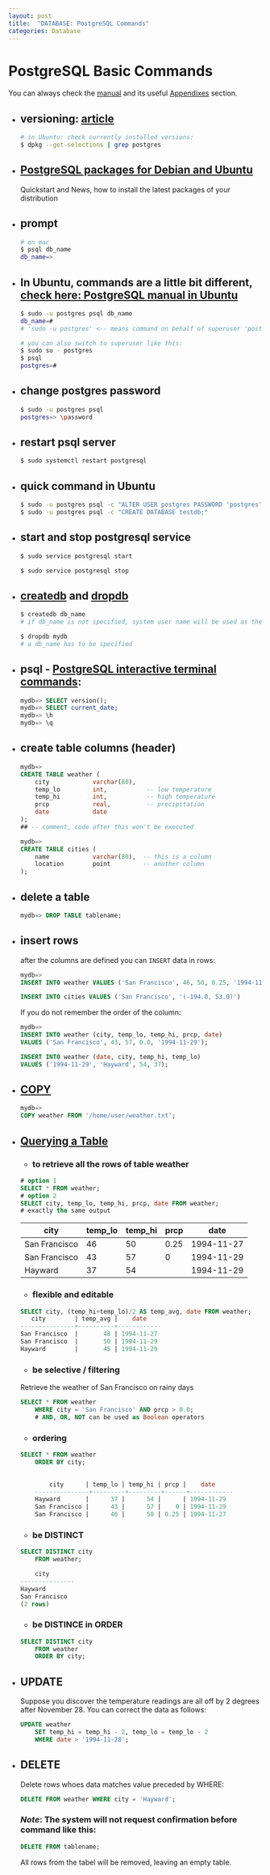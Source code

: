 ```yaml
---
layout: post
title:  "DATABASE: PostgreSQL Commands"
categories: Database
---
```

# PostgreSQL Basic Commands
You can always check the [manual](https://www.postgresql.org/docs/12/index.html) and its useful [Appendixes](https://www.postgresql.org/docs/12/appendixes.html) section.
* ## versioning: [article](https://gorails.com/guides/upgrading-postgresql-version-on-ubuntu-server)
    ```bash
    # in Ubuntu: check currently installed versions:
    $ dpkg --get-selections | grep postgres
    ```
* ## [PostgreSQL packages for Debian and Ubuntu](https://wiki.postgresql.org/wiki/Apt)
    Quickstart and News, how to install the latest packages of your distribution
* ## prompt
    ```bash
    # on mac
    $ psql db_name
    db_name=>
    ```
* ## In Ubuntu, commands are a little bit different, [check here: PostgreSQL manual in Ubuntu](https://help.ubuntu.com/community/PostgreSQL)
    ```bash
    $ sudo -u postgres psql db_name
    db_name=#
    # 'sudo -u postgres' <-- means command on behalf of superuser 'postgres'

    # you can also switch to superuser like this:
    $ sudo su - postgres
    $ psql
    postgres=#
    ```
* ## change postgres password
    ```bash
    $ sudo -u postgres psql
    postgres=> \password
    ```
* ## restart psql server
    ```bash
    $ sudo systemctl restart postgresql
    ```
* ## quick command in Ubuntu
    ```bash
    $ sudo -u postgres psql -c "ALTER USER postgres PASSWORD 'postgres';"
    $ sudo -u postgres psql -c "CREATE DATABASE testdb;"
    ```
* ## start and stop postgresql service
    ```bash
    $ sudo service postgresql start
    
    $ sudo service postgresql stop
    ```
* ## [createdb](https://www.postgresql.org/docs/12/app-createdb.html) and [dropdb](https://www.postgresql.org/docs/12/app-dropdb.html) 
    ```bash
    $ createdb db_name
    # if db_name is not specified, system user name will be used as the db_name

    $ dropdb mydb
    # a db_name has to be specified
    ```

* ## psql - [PostgreSQL interactive terminal commands](https://www.postgresql.org/docs/12/app-psql.html):
    ```sql
    mydb=> SELECT version();
    mydb=> SELECT current_date;
    mydb=> \h
    mydb=> \q
    ```
* ## create table columns (header)
    ```sql
    mydb=>
    CREATE TABLE weather (
        city            varchar(80),
        temp_lo         int,           -- low temperature
        temp_hi         int,           -- high temperature
        prcp            real,          -- precipitation
        date            date
    );
    ## -- comment, code after this won't be executed

    mydb=>
    CREATE TABLE cities (
        name            varchar(80),  -- this is a column
        location        point         -- another column
    );
    ```
* ## delete a table
    ```sql
    mydb=> DROP TABLE tablename;
    ```
* ## insert rows  
    after the columns are defined you can `INSERT` data in rows:
    ```sql
    mydb=>
    INSERT INTO weather VALUES ('San Francisco', 46, 50, 0.25, '1994-11-27');

    INSERT INTO cities VALUES ('San Francisco', '(-194.0, 53.0)')
    ```
    If you do not remember the order of the column:
    ```sql
    mydb=>
    INSERT INTO weather (city, temp_lo, temp_hi, prcp, date)
    VALUES ('San Francisco', 43, 57, 0.0, '1994-11-29');

    INSERT INTO weather (date, city, temp_hi, temp_lo)
    VALUES ('1994-11-29', 'Hayward', 54, 37);
    ```
* ## [COPY](https://www.postgresql.org/docs/12/sql-copy.html)  
    ```sql
    mydb=>
    COPY weather FROM '/home/user/weather.txt';
    ```
* ## [Querying a Table](https://www.postgresql.org/docs/12/tutorial-select.html)
    * ### to retrieve all the rows of table weather
    ```sql
    # option 1
    SELECT * FROM weather;
    # option 2
    SELECT city, temp_lo, temp_hi, prcp, date FROM weather;
    # exactly the same output
    ```
    | city      | temp_lo | temp_hi | prcp |    date|
    |------------|---------|---------|-------|-------------|
    |San Francisco |      46 |      50 | 0.25 | 1994-11-27|
    |San Francisco |      43 |      57 |    0 | 1994-11-29|
    |Hayward       |      37 |      54 |      | 1994-11-29|

    * ### flexible and editable
    ```sql
    SELECT city, (temp_hi+temp_lo)/2 AS temp_avg, date FROM weather;
       city        | temp_avg |    date
    ---------------+----------+------------
    San Francisco  |       48 | 1994-11-27
    San Francisco  |       50 | 1994-11-29
    Hayward        |       45 | 1994-11-29
    ```
    * ### be selective / filtering  
    Retrieve the weather of San Francisco on rainy days
    ```sql
    SELECT * FROM weather
        WHERE city = 'San Francisco' AND prcp > 0.0;
        # AND, OR, NOT can be used as Boolean operators
    ```
    * ### ordering
    ```sql
    SELECT * FROM weather
        ORDER BY city;
        

            city      | temp_lo | temp_hi | prcp |    date
        ---------------+---------+---------+------+------------
        Hayward       |      37 |      54 |      | 1994-11-29
        San Francisco |      43 |      57 |    0 | 1994-11-29
        San Francisco |      46 |      50 | 0.25 | 1994-11-27
    ```
    * ### be DISTINCT
    ```sql
    SELECT DISTINCT city
        FROM weather;

        city
    ---------------
    Hayward
    San Francisco
    (2 rows)
    ```
    * ### be DISTINCE in ORDER
    ```sql
    SELECT DISTINCT city
        FROM weather
        ORDER BY city;
    ```

* ## UPDATE  
    Suppose you discover the temperature readings are all off by 2 degrees after November 28. You can correct the data as follows:
    ```sql
    UPDATE weather
        SET temp_hi = temp_hi - 2, temp_lo = temp_lo - 2
        WHERE date > '1994-11-28';
    ```

* ## DELETE  
    Delete rows whoes data matches value preceded by WHERE:
    ```sql
    DELETE FROM weather WHERE city = 'Hayward';
    ```
    ### ***Note***: The system will not request confirmation before command like this:
    ```sql
    DELETE FROM tablename;
    ```
    All rows from the tabel will be removed, leaving an empty table.
